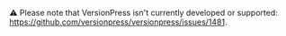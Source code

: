 ⚠️ Please note that VersionPress isn't currently developed or supported: https://github.com/versionpress/versionpress/issues/1481.
